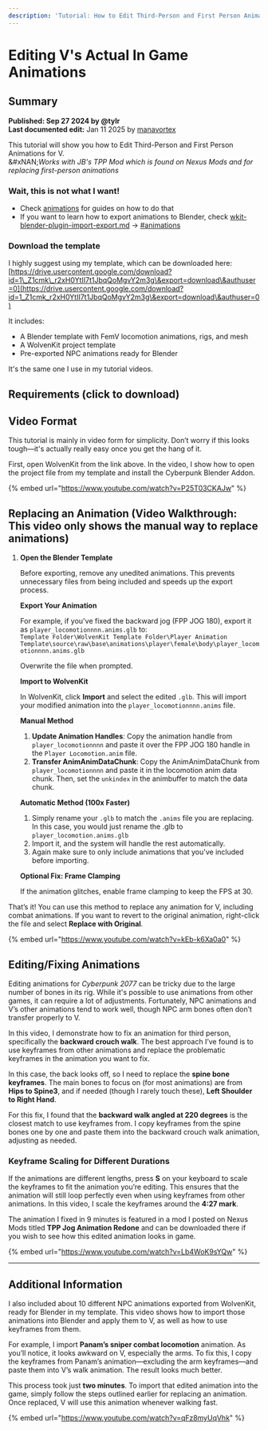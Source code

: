 ```yaml
---
description: 'Tutorial: How to Edit Third-Person and First Person Animations for V'
---
```


# Editing V's Actual In Game Animations

## **Summary**

**Published: Sep 27 2024 by @tylr**\
**Last documented edit:** Jan 11 2025 by [manavortex](https://app.gitbook.com/u/NfZBoxGegfUqB33J9HXuCs6PVaC3 "mention")

This tutorial will show you how to Edit Third-Person and First Person Animations for V.\
&#xNAN;_&#x57;orks with JB's TPP Mod which is found on Nexus Mods and for replacing first-person animations_

### Wait, this is not what I want!

* Check [animations](animations/ "mention") for guides on how to do that
* If you want to learn how to export animations to Blender, check [wkit-blender-plugin-import-export.md](../../for-mod-creators-theory/modding-tools/wolvenkit-blender-io-suite/wkit-blender-plugin-import-export.md "mention") -> [#animations](../../for-mod-creators-theory/modding-tools/wolvenkit-blender-io-suite/wkit-blender-plugin-import-export.md#animations "mention")&#x20;

### Download the template

I highly suggest using my template, which can be downloaded here: [https://drive.usercontent.google.com/download?id=1\_Z1cmk\_r2xH0YtII7t1JbqQoMgvY2m3g\&export=download\&authuser=0](https://drive.usercontent.google.com/download?id=1_Z1cmk_r2xH0YtII7t1JbqQoMgvY2m3g\&export=download\&authuser=0)

It includes:

* A Blender template with FemV locomotion animations, rigs, and mesh
* A WolvenKit project template
* Pre-exported NPC animations ready for Blender

It's the same one I use in my tutorial videos.

## Requirements (click to download)

## Video Format

This tutorial is mainly in video form for simplicity. Don’t worry if this looks tough—it's actually really easy once you get the hang of it.&#x20;

First, open WolvenKit from the link above. In the video, I show how to open the project file from my template and install the Cyberpunk Blender Addon.

{% embed url="https://www.youtube.com/watch?v=P25T03CKAJw" %}

## **Replacing an Animation (Video Walkthrough: This video only shows the manual way to replace animations)**

1.  **Open the Blender Template**

    Before exporting, remove any unedited animations. This prevents unnecessary files from being included and speeds up the export process.

    **Export Your Animation**

    For example, if you've fixed the backward jog (FPP JOG 180), export it as `player_locomotionnnn.anims.glb` to:\
    `Template Folder\WolvenKit Template Folder\Player Animation Template\source\raw\base\animations\player\female\body\player_locomotionnnn.anims.glb`

    Overwrite the file when prompted.

    **Import to WolvenKit**

    In WolvenKit, click **Import** and select the edited `.glb`. This will import your modified animation into the `player_locomotionnnn.anims` file.

    **Manual Method**

    1. **Update Animation Handles**: Copy the animation handle from `player_locomotionnnn` and paste it over the FPP JOG 180 handle in the `Player Locomotion.anim` file.
    2. **Transfer AnimAnimDataChunk**: Copy the AnimAnimDataChunk from `player_locomotionnnn` and paste it in the locomotion anim data chunk. Then, set the `unkindex` in the animbuffer to match the data chunk.

    **Automatic Method (100x Faster)**

    1. Simply rename your `.glb` to match the `.anims` file you are replacing. In this case, you would just rename the .glb to `player_locomotion.anims.glb`&#x20;
    2. Import it, and the system will handle the rest automatically.
    3. Again make sure to only include animations that you've included before importing.

    **Optional Fix: Frame Clamping**

    If the animation glitches, enable frame clamping to keep the FPS at 30.

That’s it! You can use this method to replace any animation for V, including combat animations. If you want to revert to the original animation, right-click the file and select **Replace with Original**.

{% embed url="https://www.youtube.com/watch?v=kEb-k6Xa0a0" %}

## **Editing/Fixing Animations**

Editing animations for _Cyberpunk 2077_ can be tricky due to the large number of bones in its rig. While it's possible to use animations from other games, it can require a lot of adjustments. Fortunately, NPC animations and V’s other animations tend to work well, though NPC arm bones often don’t transfer properly to V.

In this video, I demonstrate how to fix an animation for third person, specifically the **backward crouch walk**. The best approach I’ve found is to use keyframes from other animations and replace the problematic keyframes in the animation you want to fix.

In this case, the back looks off, so I need to replace the **spine bone keyframes**. The main bones to focus on (for most animations) are from **Hips to Spine3**, and if needed (though I rarely touch these), **Left Shoulder to Right Hand**.

For this fix, I found that the **backward walk angled at 220 degrees** is the closest match to use keyframes from. I copy keyframes from the spine bones one by one and paste them into the backward crouch walk animation, adjusting as needed.

### Keyframe Scaling for Different Durations

If the animations are different lengths, press **S** on your keyboard to scale the keyframes to fit the animation you’re editing. This ensures that the animation will still loop perfectly even when using keyframes from other animations. In this video, I scale the keyframes around the **4:27 mark**.

The animation I fixed in 9 minutes is featured in a mod I posted on Nexus Mods titled **TPP Jog Animation Redone** and can be downloaded there if you wish to see how this edited animation looks in game.

{% embed url="https://www.youtube.com/watch?v=Lb4WoK9sYQw" %}

***

## **Additional Information**

I also included about 10 different NPC animations exported from WolvenKit, ready for Blender in my template. This video shows how to import those animations into Blender and apply them to V, as well as how to use keyframes from them.

For example, I import **Panam’s sniper combat locomotion** animation. As you’ll notice, it looks awkward on V, especially the arms. To fix this, I copy the keyframes from Panam’s animation—excluding the arm keyframes—and paste them into V’s walk animation. The result looks much better.

This process took just **two minutes**. To import that edited animation into the game, simply follow the steps outlined earlier for replacing an animation. Once replaced, V will use this animation whenever walking fast.

{% embed url="https://www.youtube.com/watch?v=qFz8myUqVhk" %}

